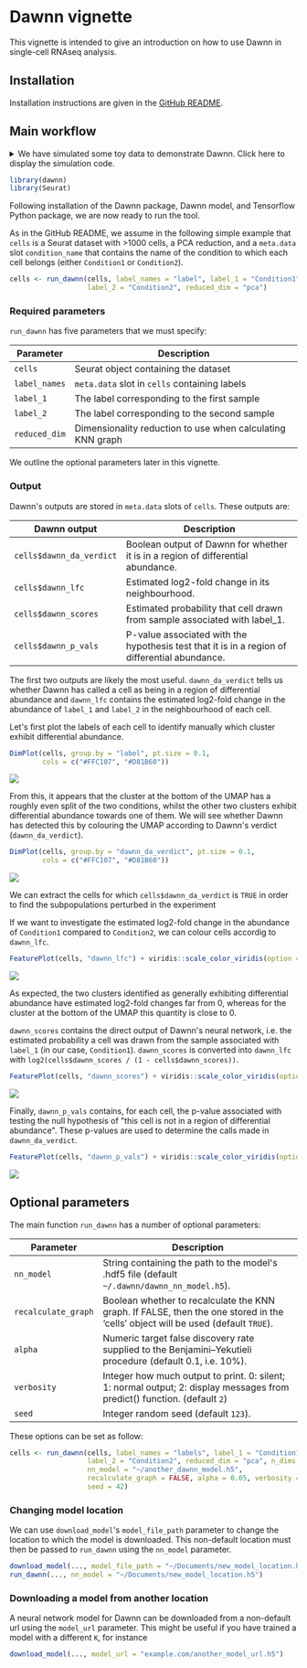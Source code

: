 # Dawnn vignette

This vignette is intended to give an introduction on how to use Dawnn in single-cell RNAseq analysis.

## Installation

Installation instructions are given in the [GitHub
README](https://github.com/george-hall-ucl/dawnn#installation).

## Main workflow

<details>
<summary>We have simulated some toy data to demonstrate Dawnn. Click here to display the simulation code.</summary>
We need to first generate a dataset on which we can run Dawnn. We generate
three clusters of cells. In one cluster, we aim to have a 50/50 split of the
labels "Condition1" and "Condition2"; in the second, we aim for a 10/90 split;
and in the third we aim for a 90/10 split. This means that there is
differential abundance in the second and third clusters. We aim to detect this
with Dawnn.


```r
library(stats)
library(dplyr)
library(Seurat)

set.seed(123)

# Simulate three samples with the expression of 30 genes measured:
#   - Sample 1 is upregulated in the first ten genes
#   - Sample 2 is upregulated in the second ten genes
#   - Sample 3 is upregulated in the third ten genes
sample_1 <- rnbinom(n = 30000, size = 1,
                    prob = c(rep(0.5, 0), rep(0.1, 10), rep(0.5, 20)))
sample_2 <- rnbinom(n = 30000, size = 1,
                    prob = c(rep(0.5, 10), rep(0.1, 10), rep(0.5, 10)))
sample_3 <- rnbinom(n = 30000, size = 1,
                    prob = c(rep(0.5, 20), rep(0.1, 10), rep(0.5, 0)))

ge_vect <- c(sample_1, sample_2, sample_3)
ge_matrix <- matrix(ge_vect, ncol = 3000)
colnames(ge_matrix) <- paste0("cell", 1:3000)
rownames(ge_matrix) <- paste0("gene", 1:30)

cells <- CreateSeuratObject(counts = ge_matrix) %>%
         NormalizeData() %>%
         FindVariableFeatures() %>%
         ScaleData() %>%
         RunPCA() %>%
         RunUMAP(dims = 1:10)

cells$pc1 <- c(rep(0.1, 1000), rep(0.5, 1000), rep(0.9, 1000))
cells$label <- ifelse(runif(3000) <= cells$pc1, "Condition1", "Condition2")
DimPlot(cells, group.by = "label", pt.size = 0.1,
        cols = c("#FFC107", "#D81B60"))
```

<img src="dawnn_files/figure-html/create_seurat_obj-1.png" style="display: block; margin: auto;" />
</details>


```r
library(dawnn)
library(Seurat)
```

Following installation of the Dawnn package, Dawnn model, and Tensorflow Python
package, we are now ready to run the tool.

As in the GitHub README, we assume in the following simple example that `cells`
is a Seurat dataset with \>1000 cells, a PCA reduction, and a `meta.data` slot
`condition_name` that contains the name of the condition to which each cell
belongs (either `Condition1` or `Condition2`).


```r
cells <- run_dawnn(cells, label_names = "label", label_1 = "Condition1",
                   label_2 = "Condition2", reduced_dim = "pca")
```

### Required parameters

`run_dawnn` has five parameters that we must specify:

| Parameter | Description |
|-----------|-------------|
| `cells`   | Seurat object containing the dataset |
| `label_names` | `meta.data` slot in `cells` containing labels |
| `label_1` | The label corresponding to the first sample |
| `label_2` | The label corresponding to the second sample |
| `reduced_dim` | Dimensionality reduction to use when calculating KNN graph |

We outline the optional parameters later in this vignette.

### Output

Dawnn's outputs are stored in `meta.data` slots of `cells`. These outputs are:

| Dawnn output             | Description                                                                                   |
|--------------------------|-----------------------------------------------------------------------------------------------|
| `cells$dawnn_da_verdict` | Boolean output of Dawnn for whether it is in a region of differential abundance.              |
| `cells$dawnn_lfc`        | Estimated log2-fold change in its neighbourhood.                                              |
| `cells$dawnn_scores`     | Estimated probability that cell drawn from sample associated with label_1.                    |
| `cells$dawnn_p_vals`     | P-value associated with the hypothesis test that it is in a region of differential abundance. |

The first two outputs are likely the most useful.  `dawnn_da_verdict` tells us
whether Dawnn has called a cell as being in a region of differential abundance
and `dawnn_lfc` contains the estimated log2-fold change in the abundance of
`label_1` and `label_2` in the neighbourhood of each cell.

Let's first plot the labels of each cell to identify manually which cluster
exhibit differential abundance.


```r
DimPlot(cells, group.by = "label", pt.size = 0.1,
        cols = c("#FFC107", "#D81B60"))
```

<img src="dawnn_files/figure-html/plot_cell_labels_again-1.png" style="display: block; margin: auto;" />

From this, it appears that the cluster at the bottom of the UMAP has a roughly
even split of the two conditions, whilst the other two clusters exhibit
differential abundance towards one of them. We will see whether Dawnn has
detected this by colouring the UMAP according to Dawnn's verdict
(`dawnn_da_verdict`).


```r
DimPlot(cells, group.by = "dawnn_da_verdict", pt.size = 0.1,
        cols = c("#FFC107", "#D81B60"))
```

<img src="dawnn_files/figure-html/plot_dawnn_verdict-1.png" style="display: block; margin: auto;" />

We can extract the cells for which `cells$dawnn_da_verdict` is `TRUE` in order
to find the subpopulations perturbed in the experiment

If we want to investigate the estimated log2-fold change in the abundance of
`Condition1` compared to `Condition2`, we can colour cells accordig to
`dawnn_lfc`.


```r
FeaturePlot(cells, "dawnn_lfc") + viridis::scale_color_viridis(option = "cividis")
```

<img src="dawnn_files/figure-html/plot_dawnn_lfc-1.png" style="display: block; margin: auto;" />

As expected, the two clusters identified as generally exhibiting differential
abundance have estimated log2-fold changes far from 0, whereas for the cluster
at the bottom of the UMAP this quantity is close to 0.

`dawnn_scores` contains the direct output of Dawnn's neural
network, i.e. the estimated probability a cell was drawn from the sample associated
with `label_1` (in our case, `Condition1`). `dawnn_scores` is converted into `dawnn_lfc` with
`log2(cells$dawnn_scores / (1 - cells$dawnn_scores))`.


```r
FeaturePlot(cells, "dawnn_scores") + viridis::scale_color_viridis(option = "cividis")
```

<img src="dawnn_files/figure-html/plot_dawnn_scores-1.png" style="display: block; margin: auto;" />

Finally, `dawnn_p_vals` contains, for each cell, the p-value associated with
testing the null hypothesis of "this cell is not in a region of differential
abundance". These p-values are used to determine the calls made in
`dawnn_da_verdict`.


```r
FeaturePlot(cells, "dawnn_p_vals") + viridis::scale_color_viridis(option = "cividis")
```

<img src="dawnn_files/figure-html/plot_dawnn_p_vals-1.png" style="display: block; margin: auto;" />

## Optional parameters

The main function `run_dawnn` has a number of optional parameters:

| Parameter | Description |
|-----------|-------------|
|`nn_model` | String containing the path to the model's .hdf5 file (default `~/.dawnn/dawnn_nn_model.h5`). |
|`recalculate_graph`| Boolean whether to recalculate the KNN graph. If FALSE, then the one stored in the ‘cells’ object will be used (default `TRUE`). |
|`alpha`| Numeric target false discovery rate supplied to the Benjamini–Yekutieli procedure (default 0.1, i.e.  10%). |
| `verbosity` | Integer how much output to print. 0: silent; 1: normal output; 2: display messages from predict() function. (default `2`)|
| `seed` | Integer random seed (default `123`). |

These options can be set as follow:


```r
cells <- run_dawnn(cells, label_names = "labels", label_1 = "Condition1",
                   label_2 = "Condition2", reduced_dim = "pca", n_dims = 20,
                   nn_model = "~/another_dawnn_model.h5",
                   recalculate_graph = FALSE, alpha = 0.05, verbosity = 0,
                   seed = 42)
```

### Changing model location

We can use `download_model`'s `model_file_path` parameter to change the
location to which the model is downloaded. This non-default location must then
be passed to `run_dawnn` using the `nn_model` parameter.


```r
download_model(..., model_file_path = "~/Documents/new_model_location.h5")
run_dawnn(..., nn_model = "~/Documents/new_model_location.h5")
```

### Downloading a model from another location

A neural network model for Dawnn can be downloaded from a non-default url using
the `model_url` parameter. This might be useful if you have trained a model
with a different `K`, for instance


```r
download_model(..., model_url = "example.com/another_model_url.h5")
```
